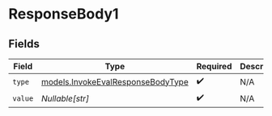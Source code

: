 # ResponseBody1


## Fields

| Field                                                                        | Type                                                                         | Required                                                                     | Description                                                                  |
| ---------------------------------------------------------------------------- | ---------------------------------------------------------------------------- | ---------------------------------------------------------------------------- | ---------------------------------------------------------------------------- |
| `type`                                                                       | [models.InvokeEvalResponseBodyType](../models/invokeevalresponsebodytype.md) | :heavy_check_mark:                                                           | N/A                                                                          |
| `value`                                                                      | *Nullable[str]*                                                              | :heavy_check_mark:                                                           | N/A                                                                          |